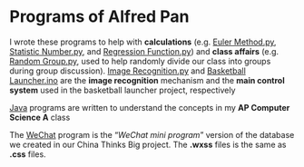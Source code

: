 #  Programs of Alfred Pan

I wrote these programs to help with **calculations** (e.g. [Euler Method.py]( https://github.com/Subways-Sun/myProgram/blob/master/python/Euler%20Method.py), [Statistic Number.py](https://github.com/Subways-Sun/myProgram/blob/master/python/Statistic%20Number.py), and [Regression Function.py](https://github.com/Subways-Sun/myProgram/blob/master/python/Regression%20Function.py)) and **class affairs** (e.g. [Random Group.py](https://github.com/Subways-Sun/myProgram/blob/master/python/Random%20Group.py), used to help randomly divide our class into groups during group discussion). [Image Recognition.py](https://github.com/Subways-Sun/myProgram/blob/master/python/Image%20Recognition.py) and [Basketball Launcher.ino](https://github.com/Subways-Sun/myProgram/blob/master/Arduino/Basketball%20Launcher.ino) are the **image recognition** mechanism and the **main control system** used in the basketball launcher project, respectively

[Java](https://github.com/Subways-Sun/myProgram/tree/master/java) programs are written to understand the concepts in my **AP Computer Science A** class

The [WeChat](https://github.com/Subways-Sun/myProgram/tree/master/WeChat) program is the “*WeChat mini program*” version of the database we created in our China Thinks Big project. The **.wxss** files is the same as **.css** files.
